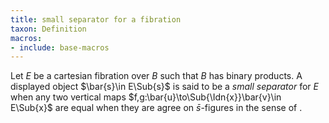```yaml
---
title: small separator for a fibration
taxon: Definition
macros:
- include: base-macros
---
```


Let $E$ be a cartesian fibration over $B$ such that $B$ has
binary products. A displayed object $\bar{s}\in E\Sub{s}$ is said to be a
*small separator* for $E$ when any two vertical maps $f,g:\bar{u}\to\Sub{\Idn{x}}\bar{v}\in E\Sub{x}$ are equal when they are agree on $\bar{s}$-figures in the sense of [](frct-002I).
